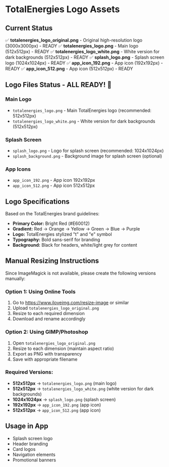 # TotalEnergies Logo Assets

## Current Status
✅ **totalenergies_logo_original.png** - Original high-resolution logo (3000x3000px) - READY
✅ **totalenergies_logo.png** - Main logo (512x512px) - READY
✅ **totalenergies_logo_white.png** - White version for dark backgrounds (512x512px) - READY
✅ **splash_logo.png** - Splash screen logo (1024x1024px) - READY
✅ **app_icon_192.png** - App icon (192x192px) - READY
✅ **app_icon_512.png** - App icon (512x512px) - READY

## Logo Files Status - ALL READY! 🎉

### Main Logo
- `totalenergies_logo.png` - Main TotalEnergies logo (recommended: 512x512px)
- `totalenergies_logo_white.png` - White version for dark backgrounds (512x512px)

### Splash Screen
- `splash_logo.png` - Logo for splash screen (recommended: 1024x1024px)
- `splash_background.png` - Background image for splash screen (optional)

### App Icons
- `app_icon_192.png` - App icon 192x192px
- `app_icon_512.png` - App icon 512x512px

## Logo Specifications

Based on the TotalEnergies brand guidelines:
- **Primary Color:** Bright Red (#E60012)
- **Gradient:** Red → Orange → Yellow → Green → Blue → Purple
- **Logo:** TotalEnergies stylized "t" and "e" symbol
- **Typography:** Bold sans-serif for branding
- **Background:** Black for headers, white/light grey for content

## Manual Resizing Instructions

Since ImageMagick is not available, please create the following versions manually:

### Option 1: Using Online Tools
1. Go to https://www.iloveimg.com/resize-image or similar
2. Upload `totalenergies_logo_original.png`
3. Resize to each required dimension
4. Download and rename accordingly

### Option 2: Using GIMP/Photoshop
1. Open `totalenergies_logo_original.png`
2. Resize to each dimension (maintain aspect ratio)
3. Export as PNG with transparency
4. Save with appropriate filename

### Required Versions:
- **512x512px** → `totalenergies_logo.png` (main logo)
- **512x512px** → `totalenergies_logo_white.png` (white version for dark backgrounds)
- **1024x1024px** → `splash_logo.png` (splash screen)
- **192x192px** → `app_icon_192.png` (app icon)
- **512x512px** → `app_icon_512.png` (app icon)

## Usage in App
- Splash screen logo
- Header branding
- Card logos
- Navigation elements
- Promotional banners